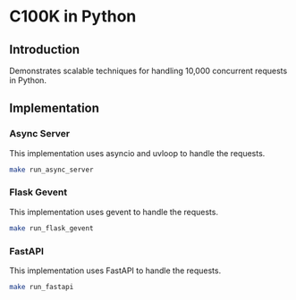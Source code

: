 # C100K in Python

## Introduction

Demonstrates scalable techniques for handling 10,000 concurrent requests in Python.

## Implementation

### Async Server

This implementation uses asyncio and uvloop to handle the requests.

```bash
make run_async_server
```

### Flask Gevent  

This implementation uses gevent to handle the requests.

```bash
make run_flask_gevent
```

### FastAPI

This implementation uses FastAPI to handle the requests.

```bash
make run_fastapi
```